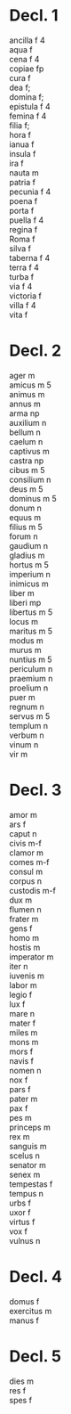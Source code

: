 # Decl. 1  

ancilla f 4  
aqua f  
cena f 4  
copiae fp  
cura f  
dea f;  
domina f;  
epistula f 4  
femina f 4  
filia f;  
hora f  
ianua f  
insula f  
ira f  
nauta m  
patria f  
pecunia f 4  
poena f  
porta f  
puella f 4  
regina f  
Roma f  
silva f  
taberna f 4  
terra f 4  
turba f  
via f 4  
victoria f  
villa f 4  
vita f  

# Decl. 2  

ager m  
amicus m 5  
animus m  
annus m  
arma np  
auxilium n  
bellum n  
caelum n  
captivus m  
castra np  
cibus m 5  
consilium n  
deus m 5  
dominus m 5  
donum n  
equus m  
filius m 5  
forum n  
gaudium n  
gladius m  
hortus m 5  
imperium n  
inimicus m  
liber m  
liberi mp  
libertus m 5  
locus m  
maritus m 5  
modus m  
murus m  
nuntius m 5  
periculum n  
praemium n  
proelium n  
puer m  
regnum n  
servus m 5  
templum n  
verbum n  
vinum n  
vir m  

# Decl. 3  

amor m  
ars f  
caput n  
civis m-f  
clamor m  
comes m-f  
consul m  
corpus n  
custodis m-f  
dux m  
flumen n  
frater m  
gens f  
homo m  
hostis m  
imperator m  
iter n  
iuvenis m  
labor m  
legio f  
lux f  
mare n  
mater f  
miles m  
mons m  
mors f  
navis f  
nomen n  
nox f  
pars f  
pater m  
pax f  
pes m  
princeps m  
rex m  
sanguis m  
scelus n  
senator m  
senex m  
tempestas f  
tempus n  
urbs f  
uxor f  
virtus f  
vox f  
vulnus n  

# Decl. 4

domus f  
exercitus m  
manus f  

# Decl. 5

dies m  
res f  
spes f  

